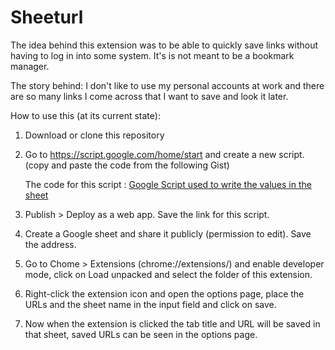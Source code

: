 # Sheeturl
The idea behind this extension was to be able to quickly save links without having to log in into some system. It's is not meant to be a bookmark manager. 

The story behind: I don't like to use my personal accounts at work and there are so many links I come across that I want to save and look it later.  

How to use this (at its current state):

1. Download or clone this repository

2. Go to https://script.google.com/home/start and create a new script. (copy and paste the code from the following Gist)

    The code for this script : [Google Script used to write the values in the sheet](https://gist.github.com/liposo/19978792ffa0576e0266d9cb1603ca25)

3. Publish > Deploy as a web app. Save the link for this script.

4. Create a Google sheet and share it publicly (permission to edit). Save the address.

6. Go to Chome > Extensions (chrome://extensions/) and enable developer mode, click on Load unpacked and select the folder of this extension.

7. Right-click the extension icon and open the options page, place the URLs and the sheet name in the input field and click on save. 

8. Now when the extension is clicked the tab title and URL will be saved in that sheet, saved URLs can be seen in the options page.
